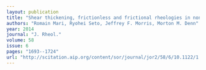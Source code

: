 ```yaml
---
layout: publication
title: "Shear thickening, frictionless and frictional rheologies in non-{B}rownian suspensions"
authors: "Romain Mari, Ryohei Seto, Jeffrey F. Morris, Morton M. Denn"
year: 2014
journal: "J. Rheol."
volume: 58
issue: 6
pages: "1693--1724"
url: "http://scitation.aip.org/content/sor/journal/jor2/58/6/10.1122/1.4890747"
---
```

